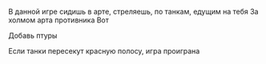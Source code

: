 В данной игре сидишь в арте, стреляешь, по танкам, едущим на тебя
За холмом арта противника
Вот


Добавь птуры

Если танки пересекут красную полосу, игра проиграна